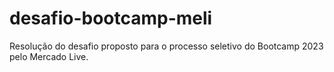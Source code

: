 # desafio-bootcamp-meli
Resolução do desafio proposto para o processo seletivo do Bootcamp 2023 pelo Mercado Live.
